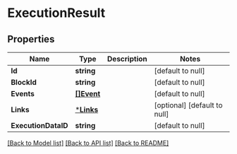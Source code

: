 # ExecutionResult

## Properties
Name | Type | Description | Notes
------------ | ------------- | ------------- | -------------
**Id** | **string** |  | [default to null]
**BlockId** | **string** |  | [default to null]
**Events** | [**[]Event**](Event.md) |  | [default to null]
**Links** | [***Links**](Links.md) |  | [optional] [default to null]
**ExecutionDataID** | **string**  |  | [default to null]

[[Back to Model list]](../README.md#documentation-for-models) [[Back to API list]](../README.md#documentation-for-api-endpoints) [[Back to README]](../README.md)

